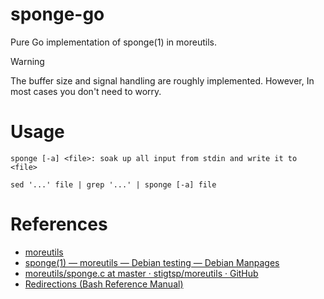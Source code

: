 # sponge-go

Pure Go implementation of sponge(1) in moreutils.

> [!WARNING]
> The buffer size and signal handling are roughly implemented. However, In most cases you don't need to worry.


# Usage

```
sponge [-a] <file>: soak up all input from stdin and write it to <file>
```

```
sed '...' file | grep '...' | sponge [-a] file
```



# References

* [moreutils](https://joeyh.name/code/moreutils/)
* [sponge(1) — moreutils — Debian testing — Debian Manpages](https://manpages.debian.org/testing/moreutils/sponge.1.en.html)
* [moreutils/sponge.c at master · stigtsp/moreutils · GitHub](https://github.com/stigtsp/moreutils/blob/master/sponge.c)
* [Redirections (Bash Reference Manual)](https://www.gnu.org/software/bash/manual/html_node/Redirections.html)



